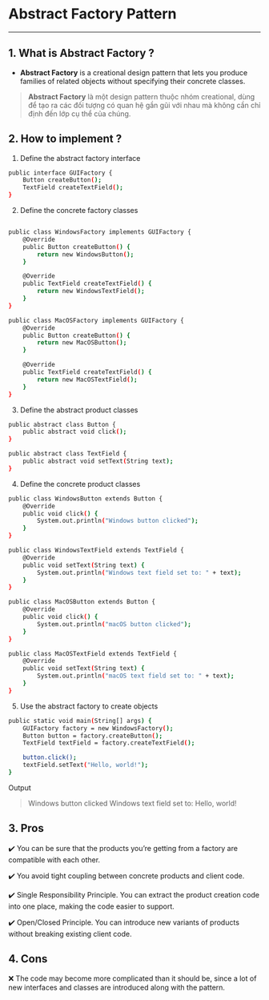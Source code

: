 # Abstract Factory Pattern

---

## 1. What is Abstract Factory ?

- **Abstract Factory** is a creational design pattern that lets you produce families of related objects without specifying their concrete classes.

> **Abstract Factory** là một design pattern thuộc nhóm creational, dùng để tạo ra các đối tượng có quan hệ gần gũi với nhau mà không cần chỉ định đến lớp cụ thể của chúng.

## 2. How to implement ?

1. Define the abstract factory interface

```sh
public interface GUIFactory {
    Button createButton();
    TextField createTextField();
}

```

2. Define the concrete factory classes

```sh

public class WindowsFactory implements GUIFactory {
    @Override
    public Button createButton() {
        return new WindowsButton();
    }

    @Override
    public TextField createTextField() {
        return new WindowsTextField();
    }
}

public class MacOSFactory implements GUIFactory {
    @Override
    public Button createButton() {
        return new MacOSButton();
    }

    @Override
    public TextField createTextField() {
        return new MacOSTextField();
    }
}

```

3. Define the abstract product classes

```sh
public abstract class Button {
    public abstract void click();
}

public abstract class TextField {
    public abstract void setText(String text);
}

```

4. Define the concrete product classes

```sh
public class WindowsButton extends Button {
    @Override
    public void click() {
        System.out.println("Windows button clicked");
    }
}

public class WindowsTextField extends TextField {
    @Override
    public void setText(String text) {
        System.out.println("Windows text field set to: " + text);
    }
}

public class MacOSButton extends Button {
    @Override
    public void click() {
        System.out.println("macOS button clicked");
    }
}

public class MacOSTextField extends TextField {
    @Override
    public void setText(String text) {
        System.out.println("macOS text field set to: " + text);
    }
}

```

5. Use the abstract factory to create objects

```sh
public static void main(String[] args) {
    GUIFactory factory = new WindowsFactory();
    Button button = factory.createButton();
    TextField textField = factory.createTextField();

    button.click();
    textField.setText("Hello, world!");
}


```

Output

> Windows button clicked
> Windows text field set to: Hello, world!

## 3. Pros

✔️ You can be sure that the products you’re getting from a factory are compatible with each other.

✔️ You avoid tight coupling between concrete products and client code.

✔️ Single Responsibility Principle. You can extract the product creation code into one place, making the code easier to support.

✔️ Open/Closed Principle. You can introduce new variants of products without breaking existing client code.

## 4. Cons

❌ The code may become more complicated than it should be, since a lot of new interfaces and classes are introduced along with the pattern.
